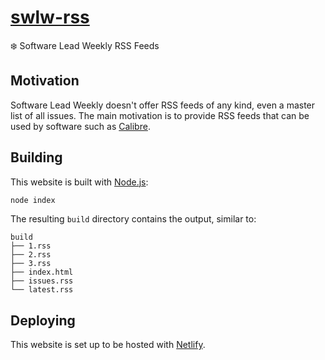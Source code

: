 # [swlw-rss](https://swlw-rss.netlify.app/)

❄️ Software Lead Weekly RSS Feeds

## Motivation

Software Lead Weekly doesn't offer RSS feeds of any kind, even a master list of all issues. The main motivation is to provide RSS feeds that can be used by software such as [Calibre](https://calibre-ebook.com/).

## Building

This website is built with [Node.js](https://nodejs.org):

```bash
node index
```

The resulting `build` directory contains the output, similar to:

```text
build
├── 1.rss
├── 2.rss
├── 3.rss
├── index.html
├── issues.rss
└── latest.rss
```

## Deploying

This website is set up to be hosted with [Netlify](https://www.netlify.com/).
